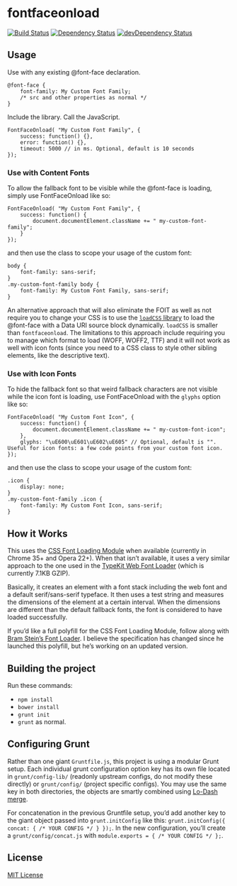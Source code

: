 # fontfaceonload

[![Build Status](https://img.shields.io/travis/zachleat/fontfaceonload/master.svg)](https://travis-ci.org/zachleat/fontfaceonload)
[![Dependency Status](https://david-dm.org/zachleat/fontfaceonload.svg?theme=shields.io)](https://david-dm.org/zachleat/fontfaceonload)
[![devDependency Status](https://david-dm.org/zachleat/fontfaceonload/dev-status.svg?theme=shields.io)](https://david-dm.org/zachleat/fontfaceonload#info=devDependencies)

## Usage

Use with any existing @font-face declaration.

```
@font-face {
	font-family: My Custom Font Family;
	/* src and other properties as normal */
}
```

Include the library. Call the JavaScript.

```
FontFaceOnload( "My Custom Font Family", {
	success: function() {},
	error: function() {},
	timeout: 5000 // in ms. Optional, default is 10 seconds
});
```

### Use with Content Fonts

To allow the fallback font to be visible while the @font-face is loading, simply use FontFaceOnload like so:

```
FontFaceOnload( "My Custom Font Family", {
	success: function() {
		document.documentElement.className += " my-custom-font-family";
	}
});
```

and then use the class to scope your usage of the custom font:

```
body {
	font-family: sans-serif;
}
.my-custom-font-family body {
	font-family: My Custom Font Family, sans-serif;
}
```

An alternative approach that will also eliminate the FOIT as well as not require you to change your CSS is to use the [`loadCSS` library](https://github.com/filamentgroup/loadCSS#usage-example-with-content-fonts) to load the @font-face with a Data URI source block dynamically. `loadCSS` is smaller than `fontfaceonload`. The limitations to this approach include requiring you to manage which format to load (WOFF, WOFF2, TTF) and it will not work as well with icon fonts (since you need to a CSS class to style other sibling elements, like the descriptive text).

### Use with Icon Fonts

To hide the fallback font so that weird fallback characters are not visible while the icon font is loading, use FontFaceOnload with the `glyphs` option like so:

```
FontFaceOnload( "My Custom Font Icon", {
	success: function() {
		document.documentElement.className += " my-custom-font-icon";
	},
	glyphs: "\uE600\uE601\uE602\uE605" // Optional, default is "". Useful for icon fonts: a few code points from your custom font icon.
});
```

and then use the class to scope your usage of the custom font:

```
.icon {
	display: none;
}
.my-custom-font-family .icon {
	font-family: My Custom Font Icon, sans-serif;
}
```

## How it Works

This uses the [CSS Font Loading Module](http://dev.w3.org/csswg/css-font-loading/) when available (currently in Chrome 35+ and Opera 22+). When that isn’t available, it uses a very similar approach to the one used in the [TypeKit Web Font Loader](https://github.com/typekit/webfontloader) (which is currently 7.1KB GZIP).

Basically, it creates an element with a font stack including the web font and a default serif/sans-serif typeface.  It then uses a test string and measures the dimensions of the element at a certain interval. When the dimensions are different than the default fallback fonts, the font is considered to have loaded successfully.

If you’d like a full polyfill for the CSS Font Loading Module, follow along with [Bram Stein’s Font Loader](https://github.com/bramstein/fontloader). I believe the specification has changed since he launched this polyfill, but he’s working on an updated version.

## Building the project

Run these commands:

 * `npm install`
 * `bower install`
 * `grunt init`
 * `grunt` as normal.

## Configuring Grunt

Rather than one giant `Gruntfile.js`, this project is using a modular Grunt setup. Each individual grunt configuration option key has its own file located in `grunt/config-lib/` (readonly upstream configs, do not modify these directly) or `grunt/config/` (project specific configs). You may use the same key in both directories, the objects are smartly combined using [Lo-Dash merge](http://lodash.com/docs#merge).

For concatenation in the previous Gruntfile setup, you’d add another key to the giant object passed into `grunt.initConfig` like this: `grunt.initConfig({ concat: { /* YOUR CONFIG */ } });`. In the new configuration, you’ll create a `grunt/config/concat.js` with `module.exports = { /* YOUR CONFIG */ };`.

## License

[MIT License](http://en.wikipedia.org/wiki/MIT_License)

